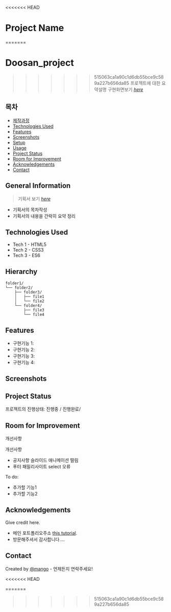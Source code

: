 <<<<<<< HEAD
# Project Name
=======
# Doosan_project
>>>>>>> 515063ca1a90c1d6db55bce9c589a227b656da85
> 프로젝트에 대한 요약설명
> 구현화면보기 [_here_](https://cswwe.github.io/Doosan_project/)


## 목차
* [제작과정](#general-information)
* [Technologies Used](#technologies-used)
* [Features](#features)
* [Screenshots](#screenshots)
* [Setup](#setup)
* [Usage](#usage)
* [Project Status](#project-status)
* [Room for Improvement](#room-for-improvement)
* [Acknowledgements](#acknowledgements)
* [Contact](#contact)
<!-- * [License](#license) -->


## General Information
> 기획서 보기 [_here_](https://github.com/cswwe/Doosan_project/blob/main/%EB%91%90%EC%82%B0%20%EA%B8%B0%ED%9A%8D%EC%84%9C.pdf)
- 기획서의 목차작성
- 기획서의 내용을 간락히 요약 정리

## Technologies Used
<!-- 사용한 기술환경 (언어와 버전을 작성) -->
- Tech 1 - HTML5
- Tech 2 - CSS3
- Tech 3 - ES6


## Hierarchy
<!-- 가능할 경우 html 구조를 트리구조로 표현 -->
```text
folder1/
└── folder2/
    ├── folder3/
    │   ├── file1
    │   └── file2
    └── folder4/
        ├── file3
        └── file4
```

## Features
- 구현기능 1:
- 구현기능 2:
- 구현기능 3:
- 구현기능 4:


## Screenshots
<!-- ![구현화면스크린샷](./img/screenshot.png) -->
<!-- If you have screenshots you'd like to share, include them here. -->


## Project Status
프로젝트의 진행상태: 진행중 / 진행완료/ 


## Room for Improvement
개선사항

개선사항
- 공지사항 슬라이드 애니메이션 떨림
- 푸터 패밀리사이트 select 오류

To do:
- 추가할 기능1
- 추가할 기능2


## Acknowledgements
Give credit here.
- 메인 포트폴리오주소 [this tutorial](https://cswwe.github.io/Doosan_project/).
- 방문해주셔서 감사합니다....


## Contact
Created by [@mango](frontendcsw@gmail.com) - 언제든지 연락주세요!


<!-- Optional -->
<!-- ## License -->
<!-- This project is open source and available under the [... License](). -->

<<<<<<< HEAD
<!-- You don't have to include all sections - just the one's relevant to your project -->
=======
<!-- You don't have to include all sections - just the one's relevant to your project -->
>>>>>>> 515063ca1a90c1d6db55bce9c589a227b656da85
